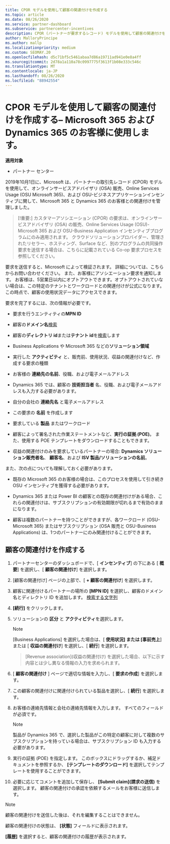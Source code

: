 ```yaml
---
title: CPOR モデルを使用して顧客の関連付けを作成する
ms.topic: article
ms.date: 08/26/2020
ms.service: partner-dashboard
ms.subservice: partnercenter-incentives
description: CPOR (パートナーが要求するレコード) モデルを使用して顧客の関連付けを作成します。 Microsoft 365 と Dynamics 365 の顧客の売上、使用状況、& インセンティブを管理するのに役立ちます。
author: MalloryPrincipe
ms.author: mallp
ms.localizationpriority: medium
ms.custom: SEOMAY.20
ms.openlocfilehash: d5c71bf5c5461abaa7d86a19711ad941e0e8a4ff
ms.sourcegitcommit: 2d78a1a110a78c0997775f3613f1b08e333c546c
ms.translationtype: MT
ms.contentlocale: ja-JP
ms.lasthandoff: 08/26/2020
ms.locfileid: "88942554"
---
```

# <a name="create-a-customer-association-via-the-cpor-model--use-for-microsoft-365-and-dynamics-365-customers"></a>CPOR モデルを使用して顧客の関連付けを作成する– Microsoft 365 および Dynamics 365 のお客様に使用します。

**適用対象**

- パートナー センター

2019年10月1日に、Microsoft は、パートナーの取引先レコード (CPOR) モデルを使用して、オンラインサービスアドバイザリ (OSA) 販売、Online Services Usage (OSU Microsoft 365)、および OSU-ビジネスアプリケーションインセンティブに関して、Microsoft 365 と Dynamics 365 のお客様との関連付けを管理しました。

>[!重要:] カスタマーアソシエーション (CPOR) の要求は、オンラインサービスアドバイザリ (OSA) の販売、Online Services Usage (OSU)-Microsoft 365 および OSU-Business Application インセンティブプログラムにのみ適用されます。 クラウドソリューションプロバイダー、管理されたリセラー、ホスティング、Surface など、別のプログラムの共同操作要求を送信する場合は、こちらに記載されている Co-op 要求プロセスを参照してください。

要求を送信すると、Microsoft によって検証されます。 詳細については、こちらからお問い合わせください。 また、お客様にアソシエーション要求を通知します。 お客様は、5営業日以内にオプトアウトできます。オプトアウトされていない場合は、この特定のテナントとワークロードとの関連付けが公式になります。 この時点で、顧客の使用状況データにアクセスできます。 

要求を完了するには、次の情報が必要です。

- 要求を行うエンティティの**MPN ID**

- 顧客の**ドメイン名**[検索](find-domain-name.md)

- 顧客の**ディレクトリ id**または**テナント id**を[検索](find-domain-name.md)します

- Business Applications や Microsoft 365 などの**ソリューション領域**

- 実行した **アクティビティ** と、販売前、使用状況、収益の関連付けなど、作成する要求の種類

- お客様の **連絡先の名前**、役職、および電子メールアドレス

- Dynamics 365 では、顧客の **技術担当者** 名、役職、および電子メールアドレスも入力する必要があります。

- 自分の会社の **連絡先名** と電子メールアドレス

- この要求の **名前** を作成します

- 要求している **製品** またはワークロード

- 顧客によって署名された作業ステートメントなど、**実行の証拠 (POE)**。 また、使用する POE テンプレートをダウンロードすることもできます。

- 収益の関連付けのみを要求しているパートナーの場合: **Dynamics ソリューション販売者名**、 **顧客名**、および **ISV 製品/ソリューションの名前**。 

また、次の点についても理解しておく必要があります。

- 既存の Microsoft 365 のお客様の場合は、このプロセスを使用して引き続き OSU インセンティブを獲得する必要があります。

- Dynamics 365 または Power BI の顧客との既存の関連付けがある場合、これらの関連付けは、サブスクリプションの有効期限が切れるまで有効のままになります。

- 顧客は複数のパートナーを持つことができますが、各ワークロード (OSU-Microsoft 365) またはサブスクリプション (OSA 販売と OSU-Business Applications) は、1つのパートナーにのみ関連付けることができます。

## <a name="create-a-customer-association"></a>顧客の関連付けを作成する

1. パートナーセンターのダッシュボードで、[ **インセンティブ**] の下にある [ **概要**] を選択し、[ **顧客の関連付け**] を選択します。 

2. [顧客の関連付け] ページの上部で、[ **+ 顧客の関連付け**] を選択します。

3. 顧客に関連付けるパートナーの場所の **[MPN ID]** を選択し、顧客のドメイン名とディレクトリ ID を追加します。 [検索する文字列](find-domain-name.md)

4. **[続行]** をクリックします。

5. ソリューションの **区分** と **アクティビティ**を選択します。 

   >[!Note]
   >
   >[Business Applications] を選択した場合は、[ **使用状況] または [事前売上**] または [ **収益の関連付け**] を選択し、[ **続行**] を選択します。 

   >[Revenue association]\(収益の関連付け\) を選択した場合、以下に示す内容とは少し異なる情報の入力を求められます。

6. [ **顧客の関連付け** ] ページで適切な情報を入力し、[ **要求の作成**] を選択します。

7. この顧客の関連付けに関連付けられている製品を選択し、[ **続行**] を選択します。

8. お客様の連絡先情報と会社の連絡先情報を入力します。 すべてのフィールドが必須です。 

   >[!NOTE]
   >製品が Dynamics 365 で、選択した製品がこの特定の顧客に対して複数のサブスクリプションを持っている場合は、サブスクリプション ID も入力する必要があります。

9. 実行の証拠 (POE) を指定します。 このボックスにドラッグするか、補足ドキュメントを参照するか、 **[テンプレートのダウンロード]** を選択してテンプレートを使用することができます。 

10. 必要に応じてコメントを追加して保存し、 **[Submit claim]\(請求の送信\)** を選択します。 顧客の関連付けの承認を依頼するメールをお客様に送信します。

   >[!NOTE]
   >顧客の関連付けを送信した後は、それを編集することはできません。

顧客の関連付けの状態は、 **[状態]** フィールドに表示されます。

**[履歴]** を選択すると、顧客の関連付けの履歴が表示されます。
